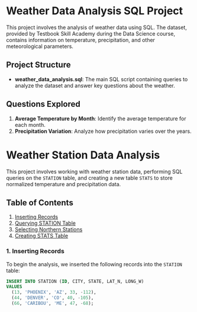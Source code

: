 # Weather Data Analysis SQL Project

This project involves the analysis of weather data using SQL. The dataset, provided by Testbook Skill Academy during the Data Science course, contains information on temperature, precipitation, and other meteorological parameters.

## Project Structure

- **weather_data_analysis.sql**: The main SQL script containing queries to analyze the dataset and answer key questions about the weather.

## Questions Explored

1. **Average Temperature by Month**: Identify the average temperature for each month.
2. **Precipitation Variation**: Analyze how precipitation varies over the years.

# Weather Station Data Analysis

This project involves working with weather station data, performing SQL queries on the `STATION` table, and creating a new table `STATS` to store normalized temperature and precipitation data.

## Table of Contents
1. [Inserting Records](#1-inserting-records)
2. [Querying STATION Table](#2-querying-station-table)
3. [Selecting Northern Stations](#3-selecting-northern-stations)
4. [Creating STATS Table](#4-creating-stats-table)

### 1. Inserting Records

To begin the analysis, we inserted the following records into the `STATION` table:

```sql
INSERT INTO STATION (ID, CITY, STATE, LAT_N, LONG_W)
VALUES 
  (13, 'PHOENIX', 'AZ', 33, -112),
  (44, 'DENVER', 'CO', 40, -105),
  (66, 'CARIBOU', 'ME', 47, -68);


